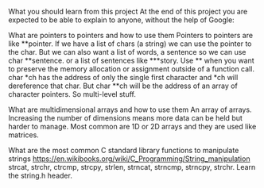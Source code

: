 What you should learn from this project
At the end of this project you are expected to be able to explain to anyone, without the help of Google:

What are pointers to pointers and how to use them
Pointers to pointers are like **pointer. If we have a list of chars (a string) we can use the pointer to the char. But we can also want a list of words, a sentence so we can use char **sentence. or a list of sentences like ***story. Use ** when you want to preserve the memory allocation or assignment outside of a function call. char *ch has the address of only the single first character and *ch will dereference that char. But char **ch will be the address of an array of character pointers. So multi-level stuff.

What are multidimensional arrays and how to use them
An array of arrays. Increasing the number of dimensions means more data can be held but harder to manage. Most common are 1D or 2D arrays and they are used like matrices. 

What are the most common C standard library functions to manipulate strings
https://en.wikibooks.org/wiki/C_Programming/String_manipulation strcat, strchr, ctrcmp, strcpy, strlen, strncat, strncmp, strncpy, strchr. Learn the string.h header. 


